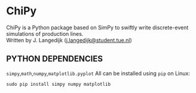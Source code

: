 # ChiPy
ChiPy is a Python package based on SimPy to swiftly write discrete-event simulations of production lines.  
Written by J. Langedijk (j.langedijk@student.tue.nl) 
## PYTHON DEPENDENCIES
`simpy`,`math`,`numpy`,`matplotlib.pyplot`
All can be installed using `pip` on Linux:
```
sudo pip install simpy numpy matplotlib
```

